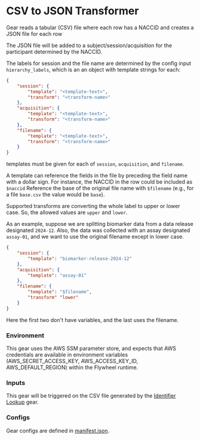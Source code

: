 # CSV to JSON Transformer

Gear reads a tabular (CSV) file where each row has a NACCID and creates a JSON file for each row

The JSON file will be added to a subject/session/acquisition for the participant determined by the NACCID. 

The labels for session and the file name are determined by the config input `hierarchy_labels`, which is an an object with template strings for each:

```json
{
    "session": {
        "template": "<template-text>",
        "transform": "<transform-name>"
    },
    "acquisition": {
        "template": "<template-text>",
        "transform": "<transform-name>"
    },
    "filename": {
        "template": "<template-text>",
        "transform": "<transform-name>"
    }
}
```

templates must be given for each of `session`, `acquisition`, and `filename`.

A template can reference the fields in the file by preceding the field name with a dollar sign.
For instance, the NACCID in the row could be included as `$naccid`
Reference the base of the original file name with `$filename` (e.g., for a file `base.csv` the value would be `base`).

Supported transforms are converting the whole label to upper or lower case.
So, the allowed values are `upper` and `lower`.

As an example, suppose we are splitting biomarker data from a data release designated `2024-12`.
Also, the data was collected with an assay designated `assay-01`, and we want to use the original filename except in lower case.

```json
{
    "session": {
        "template": "biomarker-release-2024-12"
    },
    "acquisition": {
        "template": "assay-01"
    },
    "filename": {
        "template": "$filename",
        "transform" "lower"
    }
}
```

Here the first two don't have variables, and the last uses the filename.


### Environment
This gear uses the AWS SSM parameter store, and expects that AWS credentials are available in environment variables (AWS_SECRET_ACCESS_KEY, AWS_ACCESS_KEY_ID, AWS_DEFAULT_REGION) within the Flywheel runtime.

### Inputs
This gear will be triggered on the CSV file generated by  the [Identifier Lookup](../identifier_lookup/index.md) gear.

### Configs
Gear configs are defined in [manifest.json](../../gear/csv_subject_splitter/src/docker/manifest.json).